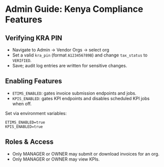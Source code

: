 # Admin Guide: Kenya Compliance Features

## Verifying KRA PIN
- Navigate to Admin → Vendor Orgs → select org
- Set a valid `kra_pin` (format `A123456789B`) and change `tax_status` to `VERIFIED`.
- Save; audit log entries are written for sensitive changes.

## Enabling Features
- `ETIMS_ENABLED`: gates invoice submission endpoints and jobs.
- `KPIS_ENABLED`: gates KPI endpoints and disables scheduled KPI jobs when off.

Set via environment variables:
```
ETIMS_ENABLED=true
KPIS_ENABLED=true
```

## Roles & Access
- Only MANAGER or OWNER may submit or download invoices for an org.
- Only MANAGER or OWNER may view KPIs.

